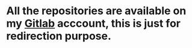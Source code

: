 # All the repositories are available on my [Gitlab](https://gitlab.com/prateekshitjaiswal73) acccount, this is just for redirection purpose.
